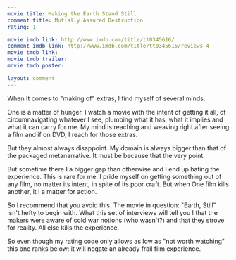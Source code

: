 ```yaml
---
movie title: Making the Earth Stand Still
comment title: Mutially Assured Destruction
rating: 1

movie imdb link: http://www.imdb.com/title/tt0345616/
comment imdb link: http://www.imdb.com/title/tt0345616/reviews-4
movie tmdb link: 
movie tmdb trailer: 
movie tmdb poster: 

layout: comment
---
```


When It comes to "making of" extras, I find myself of several minds. 

One is a matter of hunger. I watch a movie with the intent of getting it all, of circumnavigating whatever I see, plumbing what it has, what it implies and what it can carry for me. My mind is reaching and weaving right after seeing a film and if on DVD, I reach for those extras.

But they almost always disappoint. My domain is always bigger than that of the packaged metanarrative. It must be because that the very point.

But sometime there I a bigger gap than otherwise and I end up hating the experience. This is rare for me. I pride myself on getting something out of any film, no matter its intent, in spite of its poor craft. But when One film kills another, it I a matter for action.

So I recommend that you avoid this. The movie in question: "Earth, Still" isn't hefty to begin with. What this set of interviews will tell you I that the makers were aware of cold war notions (who wasn't?) and that they strove for reality. All else kills the experience.

So even though my rating code only allows as low as "not worth watching" this one ranks below: it will negate an already frail film experience.